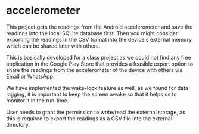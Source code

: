 # accelerometer
This project gets the readings from the Android accelerometer and save the readings into the local SQLite database first. Then you might consider exporting the readings in the CSV format into the device's external memory which can be shared later with others.

This is basically developed for a class project as we could not find any free application in the Google Play Store that provides a feasible export option to share the readings from the accelerometer of the device with others via Email or WhatsApp.

We have implemented the wake-lock feature as well, as we found for data logging, it is important to keep the screen awake so that it helps us to monitor it in the run-time.

User needs to grant the permission to write/read the external storage, as this is required to export the readings as a CSV file into the external directory. 
